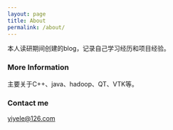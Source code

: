 ```yaml
---
layout: page
title: About
permalink: /about/
---
```


本人读研期间创建的blog，记录自己学习经历和项目经验。

### More Information

主要关于C++、java、hadoop、QT、VTK等。

### Contact me

[yiyele@126.com](mailto:yiyele@126.com)
